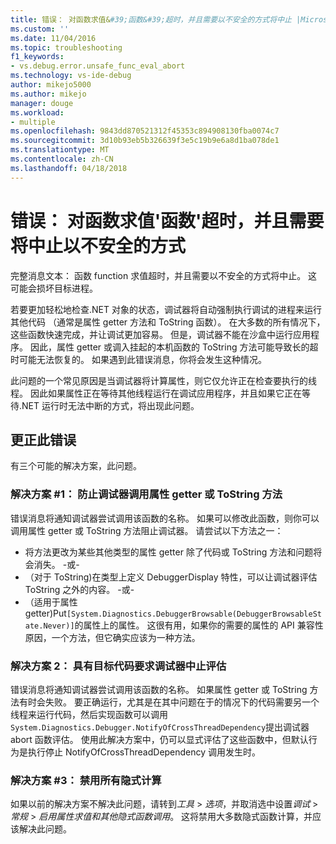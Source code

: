 ```yaml
---
title: 错误： 对函数求值&#39;函数&#39;超时，并且需要以不安全的方式将中止 |Microsoft 文档
ms.custom: ''
ms.date: 11/04/2016
ms.topic: troubleshooting
f1_keywords:
- vs.debug.error.unsafe_func_eval_abort
ms.technology: vs-ide-debug
author: mikejo5000
ms.author: mikejo
manager: douge
ms.workload:
- multiple
ms.openlocfilehash: 9843dd870521312f45353c894908130fba0074c7
ms.sourcegitcommit: 3d10b93eb5b326639f3e5c19b9e6a8d1ba078de1
ms.translationtype: MT
ms.contentlocale: zh-CN
ms.lasthandoff: 04/18/2018
---
```

# <a name="error-evaluating-the-function-39function39-timed-out-and-needed-to-be-aborted-in-an-unsafe-way"></a>错误： 对函数求值&#39;函数&#39;超时，并且需要将中止以不安全的方式

完整消息文本： 函数 function 求值超时，并且需要以不安全的方式将中止。 这可能会损坏目标进程。 

若要更加轻松地检查.NET 对象的状态，调试器将自动强制执行调试的进程来运行其他代码 （通常是属性 getter 方法和 ToString 函数）。 在大多数的所有情况下，这些函数快速完成，并让调试更加容易。 但是，调试器不能在沙盒中运行应用程序。 因此，属性 getter 或调入挂起的本机函数的 ToString 方法可能导致长的超时可能无法恢复的。 如果遇到此错误消息，你将会发生这种情况。
 
此问题的一个常见原因是当调试器将计算属性，则它仅允许正在检查要执行的线程。 因此如果属性正在等待其他线程运行在调试应用程序，并且如果它正在等待.NET 运行时无法中断的方式，将出现此问题。
 
## <a name="to-correct-this-error"></a>更正此错误
 
有三个可能的解决方案，此问题。
 
### <a name="solution-1-prevent-the-debugger-from-calling-the-getter-property-or-tostring-method"></a>解决方案 #1： 防止调试器调用属性 getter 或 ToString 方法
 
错误消息将通知调试器尝试调用该函数的名称。 如果可以修改此函数，则你可以调用属性 getter 或 ToString 方法阻止调试器。 请尝试以下方法之一：
 
* 将方法更改为某些其他类型的属性 getter 除了代码或 ToString 方法和问题将会消失。
    -或-
* （对于 ToString)在类型上定义 DebuggerDisplay 特性，可以让调试器评估 ToString 之外的内容。
    -或-
* （适用于属性 getter)Put`[System.Diagnostics.DebuggerBrowsable(DebuggerBrowsableState.Never)]`的属性上的属性。 这很有用，如果你的需要的属性的 API 兼容性原因，一个方法，但它确实应该为一种方法。
 
### <a name="solution-2-have-the-target-code-ask-the-debugger-to-abort-the-evaluation"></a>解决方案 2： 具有目标代码要求调试器中止评估
 
错误消息将通知调试器尝试调用该函数的名称。 如果属性 getter 或 ToString 方法有时会失败。 要正确运行，尤其是在其中问题在于的情况下的代码需要另一个线程来运行代码，然后实现函数可以调用`System.Diagnostics.Debugger.NotifyOfCrossThreadDependency`提出调试器 abort 函数评估。 使用此解决方案中，仍可以显式评估了这些函数中，但默认行为是执行停止 NotifyOfCrossThreadDependency 调用发生时。
 
### <a name="solution-3-disable-all-implicit-evaluation"></a>解决方案 #3： 禁用所有隐式计算
 
如果以前的解决方案不解决此问题，请转到*工具* > *选项*，并取消选中设置*调试* >  *常规* > *启用属性求值和其他隐式函数调用*。 这将禁用大多数隐式函数计算，并应该解决此问题。



  
